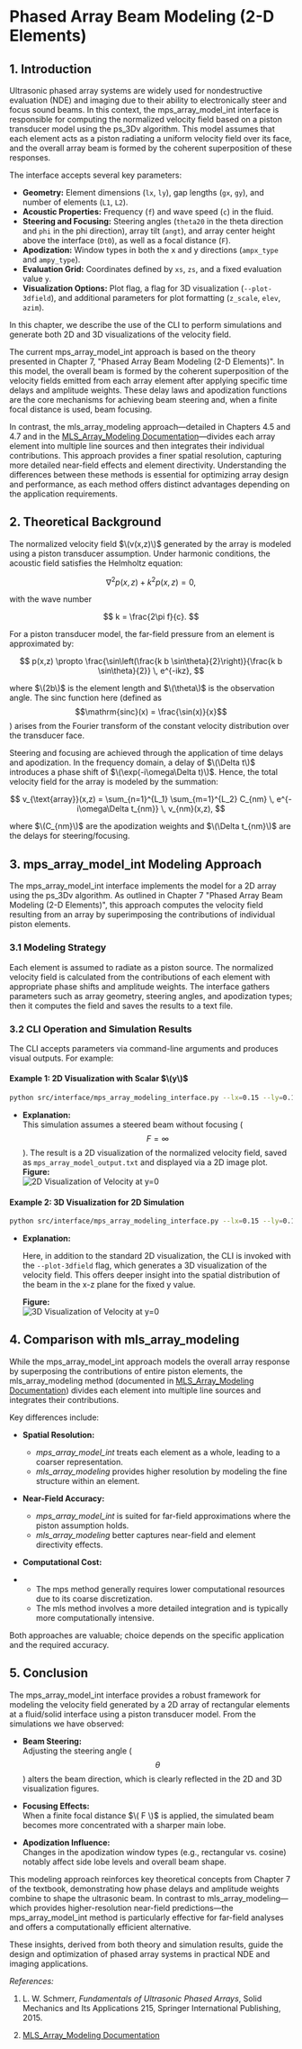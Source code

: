 # **Phased Array Beam Modeling (2-D Elements)**

## 1. Introduction

Ultrasonic phased array systems are widely used for nondestructive evaluation (NDE) and imaging due to their ability to electronically steer and focus sound beams. In this context, the mps_array_model_int interface is responsible for computing the normalized velocity field based on a piston transducer model using the ps_3Dv algorithm. This model assumes that each element acts as a piston radiating a uniform velocity field over its face, and the overall array beam is formed by the coherent superposition of these responses.

The interface accepts several key parameters:

- **Geometry:** Element dimensions (`lx`, `ly`), gap lengths (`gx`, `gy`), and number of elements (`L1`, `L2`).
- **Acoustic Properties:** Frequency (`f`) and wave speed (`c`) in the fluid.
- **Steering and Focusing:** Steering angles (`theta20` in the theta direction and `phi` in the phi direction), array tilt (`angt`), and array center height above the interface (`Dt0`), as well as a focal distance (`F`).
- **Apodization:** Window types in both the x and y directions (`ampx_type` and `ampy_type`).
- **Evaluation Grid:** Coordinates defined by `xs`, `zs`, and a fixed evaluation value `y`.
- **Visualization Options:** Plot flag, a flag for 3D visualization (`--plot-3dfield`), and additional parameters for plot formatting (`z_scale`, `elev`, `azim`).

In this chapter, we describe the use of the CLI to perform simulations and generate both 2D and 3D visualizations of the velocity field.

The current mps_array_model_int approach is based on the theory presented in Chapter 7, "Phased Array Beam Modeling (2-D Elements)". In this model, the overall beam is formed by the coherent superposition of the velocity fields emitted from each array element after applying specific time delays and amplitude weights. These delay laws and apodization functions are the core mechanisms for achieving beam steering and, when a finite focal distance is used, beam focusing. 

In contrast, the mls_array_modeling approach—detailed in Chapters 4.5 and 4.7 and in the [MLS_Array_Modeling Documentation](https://github.com/arabelo2/UMS/blob/main/docs/theory/008%20MLS_Array_Modeling.md)—divides each array element into multiple line sources and then integrates their individual contributions. This approach provides a finer spatial resolution, capturing more detailed near-field effects and element directivity. Understanding the differences between these methods is essential for optimizing array design and performance, as each method offers distinct advantages depending on the application requirements.

## 2. Theoretical Background

The normalized velocity field $\(v(x,z)\)$ generated by the array is modeled using a piston transducer assumption. Under harmonic conditions, the acoustic field satisfies the Helmholtz equation:

$$
\nabla^2 p(x, z) + k^2 p(x, z) = 0,
$$

with the wave number

$$
k = \frac{2\pi f}{c}.
$$

For a piston transducer model, the far-field pressure from an element is approximated by:

$$
p(x,z) \propto \frac{\sin\left(\frac{k b \sin\theta}{2}\right)}{\frac{k b \sin\theta}{2}} \, e^{-ikz},
$$

where $\(2b\)$ is the element length and $\(\theta\)$ is the observation angle. The sinc function here (defined as $$\mathrm{sinc}(x) = \frac{\sin(x)}{x}$$) arises from the Fourier transform of the constant velocity distribution over the transducer face.

Steering and focusing are achieved through the application of time delays and apodization. In the frequency domain, a delay of $\(\Delta t\)$ introduces a phase shift of $\(\exp(-i\omega\Delta t)\)$. Hence, the total velocity field for the array is modeled by the summation:

$$
v_{\text{array}}(x,z) = \sum_{n=1}^{L_1} \sum_{m=1}^{L_2} C_{nm} \, e^{-i\omega\Delta t_{nm}} \, v_{nm}(x,z),
$$

where $\(C_{nm}\)$ are the apodization weights and $\(\Delta t_{nm}\)$ are the delays for steering/focusing.

## 3. mps\_array\_model_int Modeling Approach

The mps_array_model_int interface implements the model for a 2D array using the ps_3Dv algorithm. As outlined in Chapter 7 "Phased Array Beam Modeling (2-D Elements)", this approach computes the velocity field resulting from an array by superimposing the contributions of individual piston elements.

### 3.1 Modeling Strategy

Each element is assumed to radiate as a piston source. The normalized velocity field is calculated from the contributions of each element with appropriate phase shifts and amplitude weights. The interface gathers parameters such as array geometry, steering angles, and apodization types; then it computes the field and saves the results to a text file.

### 3.2 CLI Operation and Simulation Results

The CLI accepts parameters via command-line arguments and produces visual outputs. For example:

#### Example 1: 2D Visualization with Scalar $\(y\)$

```bash
python src/interface/mps_array_modeling_interface.py --lx=0.15 --ly=0.15 --gx=0.05 --gy=0.05 --f=5 --c=1480 --L1=11 --L2=11 --theta=20 --phi=0 --F=inf --ampx_type=rect --ampy_type=rect --xs="-15,15,300" --zs="1,20,200" --y=0 --plot=Y
```

- **Explanation:**  
  This simulation assumes a steered beam without focusing ($$F = \infty $$). The result is a 2D visualization of the normalized velocity field, saved as `mps_array_model_output.txt` and displayed via a 2D image plot.  
  **Figure:**  
  ![2D Visualization of Velocity at y=0](../../examples/figures/2D_Visualization_of_velocity_y0.png)

#### Example 2: 3D Visualization for 2D Simulation

```bash
python src/interface/mps_array_modeling_interface.py --lx=0.15 --ly=0.15 --gx=0.05 --gy=0.05 --f=5 --c=1480 --L1=11 --L2=11 --theta=20 --phi=0 --F=inf --ampx_type=rect --ampy_type=rect --xs="-15,15,300" --zs="1,20,200" --y=0 --plot=Y --plot-3dfield

```

- **Explanation:**

  Here, in addition to the standard 2D visualization, the CLI is invoked with the `--plot-3dfield` flag, which generates a 3D visualization of the velocity field. This offers deeper insight into the spatial distribution of the beam in the x-z plane for the fixed y value.

  **Figure:**  
  ![3D Visualization of Velocity at y=0](../../examples/figures/3D_Visualization_of_velocity_y0.png)

## 4. Comparison with mls\_array\_modeling

While the mps_array_model_int approach models the overall array response by superposing the contributions of entire piston elements, the mls_array_modeling method (documented in [MLS_Array_Modeling Documentation](https://github.com/arabelo2/UMS/blob/main/docs/theory/008%20MLS_Array_Modeling.md)) divides each element into multiple line sources and integrates their contributions.

Key differences include:

- **Spatial Resolution:**  

  - *mps_array_model_int* treats each element as a whole, leading to a coarser representation.
  - *mls_array_modeling* provides higher resolution by modeling the fine structure within an element.

- **Near-Field Accuracy:**  

  - *mps_array_model_int* is suited for far-field approximations where the piston assumption holds.
  - *mls_array_modeling* better captures near-field and element directivity effects.

- **Computational Cost:**  
-
  - The mps method generally requires lower computational resources due to its coarse discretization.
  - The mls method involves a more detailed integration and is typically more computationally intensive.

Both approaches are valuable; choice depends on the specific application and the required accuracy.

## 5. Conclusion

The mps_array_model_int interface provides a robust framework for modeling the velocity field generated by a 2D array of rectangular elements at a fluid/solid interface using a piston transducer model. From the simulations we have observed:

- **Beam Steering:**  
  Adjusting the steering angle ($$\theta$$) alters the beam direction, which is clearly reflected in the 2D and 3D visualization figures.
  
- **Focusing Effects:**  
  When a finite focal distance $\( F \)$ is applied, the simulated beam becomes more concentrated with a sharper main lobe.

- **Apodization Influence:**  
  Changes in the apodization window types (e.g., rectangular vs. cosine) notably affect side lobe levels and overall beam shape.

This modeling approach reinforces key theoretical concepts from Chapter 7 of the textbook, demonstrating how phase delays and amplitude weights combine to shape the ultrasonic beam. In contrast to mls_array_modeling—which provides higher-resolution near-field predictions—the mps_array_model_int method is particularly effective for far-field analyses and offers a computationally efficient alternative.

These insights, derived from both theory and simulation results, guide the design and optimization of phased array systems in practical NDE and imaging applications.

*References:*

1. L. W. Schmerr, *Fundamentals of Ultrasonic Phased Arrays*, Solid Mechanics and Its Applications 215, Springer International Publishing, 2015.

2. [MLS_Array_Modeling Documentation](https://github.com/arabelo2/UMS/blob/main/docs/theory/008%20MLS_Array_Modeling.md)
```
